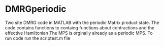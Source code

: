 # DMRGperiodic
Two site DMRG code in MATLAB with the periodic Matrix product state.
 The code contains functions to containg  functions about contractions and the effective Hamiltonian
 The MPS is orginally  already as a periodic MPS.
To run code  run the scriptest.m file
